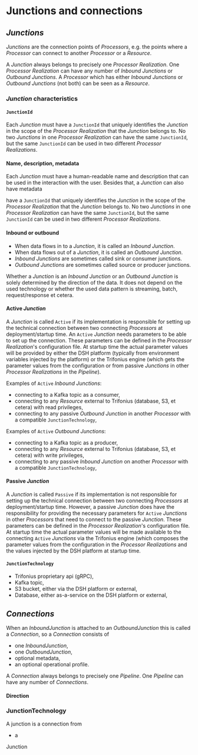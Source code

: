 # Junctions and connections

## _Junctions_

_Junctions_ are the connection points of _Processors_,
e.g. the points where a _Processor_ can connect to
another _Processor_ or a _Resource_.

A _Junction_ always belongs to precisely one _Processor Realization_.
One _Processor Realization_ can have any number of _Inbound Junctions_ or _Outbound Junctions_.
A _Processor_ which has either _Inbound Junctions_ or _Outbound Junctions_ (not both)
can be seen as a _Resource_.

### _Junction_ characteristics

#### `JunctionId`

Each _Junction_ must have a `JunctionId` that uniquely identifies the _Junction_
in the scope of the _Processor Realization_ that the _Junction_ belongs to.
No two _Junctions_ in one _Processor Realization_ can have the same `JunctionId`,
but the same `JunctionId` can be used in two different _Processor Realizations_.

#### Name, description, metadata

Each _Junction_ must have a human-readable name and description that can be used
in the interaction with the user. Besides that, a _Junction_ can also have metadata

have a `JunctionId` that uniquely identifies the _Junction_
in the scope of the _Processor Realization_ that the _Junction_ belongs to.
No two _Junctions_ in one _Processor Realization_ can have the same `JunctionId`,
but the same `JunctionId` can be used in two different _Processor Realizations_.

#### Inbound or outbound

* When data flows in to a _Junction_, it is called an _Inbound Junction_.
* When data flows out of a _Junction_, it is called an _Outbound Junction_.
* _Inbound Junctions_ are sometimes called sink or consumer junctions.
* _Outbound Junctions_ are sometimes called source or producer junctions.

Whether a _Junction_ is an _Inbound Junction_ or an _Outbound Junction_
is solely determined by the direction of the data.
It does not depend on the used technology or whether the used data pattern is
streaming, batch, request/response et cetera.

#### Active _Junction_

A _Junction_ is called `Active` if its implementation is responsible
for setting up the technical connection between two connecting _Processors_
at deployment/startup time.
An `Active` _Junction_ needs parameters to be able to set up the connection.
These parameters can be defined in the _Processor Realization_'s configuration file.
At startup time the actual parameter values will be provided by either the DSH platform
(typically from environment variables injected by the platform)
or the Trifonius engine (which gets the parameter values from the configuration
or from passive _Junctions_ in other _Processor Realizations_ in the _Pipeline_).

Examples of `Active` _Inbound Junctions_:

* connecting to a Kafka topic as a consumer,
* connecting to any _Resource_ external to Trifonius
  (database, S3, et cetera) with read privileges,
* connecting to any passive _Outbound Junction_
  in another _Processor_ with a compatible `JunctionTechnology`,

Examples of `Active` _Outbound Junctions_:

* connecting to a Kafka topic as a producer,
* connecting to any _Resource_ external to Trifonius
  (database, S3, et cetera) with write privileges,
* connecting to any passive _Inbound Junction_
  on another _Processor_ with a compatible `JunctionTechnology`,

#### Passive _Junction_

A _Junction_ is called `Passive` if its implementation is not responsible
for setting up the technical connection between two connecting _Processors_
at deployment/startup time.
However, a passive _Junction_ does have the responsibility for providing the necessary parameters
for `Active` _Junctions_ in other _Processors_ that need to connect to the passive _Junction_.
These parameters can be defined in the _Processor Realization_'s configuration file.
At startup time the actual parameter values will be made available to the
connecting `Active` _Junctions_
via the Trifonius engine (which composes the parameter values from the configuration
in the _Processor Realizations_ and the values injected by the DSH platform at startup time.

#### `JunctionTechnology`

* Trifonius proprietary api (gRPC),
* Kafka topic,
* S3 bucket, either via the DSH platform or external,
* Database, either as-a-service on the DSH platform or external,

## _Connections_

When an _InboundJunction_ is attached to an _OutboundJunction_
this is called a _Connection_,
so a _Connection_ consists of

* one _InboundJunction_,
* one _OutboundJunction_,
* optional metadata,
* an optional operational profile.

A _Connection_ always belongs to precisely one _Pipeline_.
One _Pipeline_ can have any number of _Connections_.

#### Direction

### JunctionTechnology

A junction is a connection from

* a

Junction

